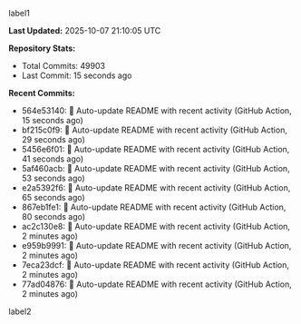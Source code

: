 
label1 
<!-- ACTIVITY_START -->
**Last Updated:** 2025-10-07 21:10:05 UTC

**Repository Stats:**
- Total Commits: 49903
- Last Commit: 15 seconds ago

**Recent Commits:**
- 564e53140: 🤖 Auto-update README with recent activity (GitHub Action, 15 seconds ago)
- bf215c0f9: 🤖 Auto-update README with recent activity (GitHub Action, 29 seconds ago)
- 5456e6f01: 🤖 Auto-update README with recent activity (GitHub Action, 41 seconds ago)
- 5af460acb: 🤖 Auto-update README with recent activity (GitHub Action, 53 seconds ago)
- e2a5392f6: 🤖 Auto-update README with recent activity (GitHub Action, 65 seconds ago)
- 867eb1fe1: 🤖 Auto-update README with recent activity (GitHub Action, 80 seconds ago)
- ac2c130e8: 🤖 Auto-update README with recent activity (GitHub Action, 2 minutes ago)
- e959b9991: 🤖 Auto-update README with recent activity (GitHub Action, 2 minutes ago)
- 7eca23dcf: 🤖 Auto-update README with recent activity (GitHub Action, 2 minutes ago)
- 77ad04876: 🤖 Auto-update README with recent activity (GitHub Action, 2 minutes ago)
<!-- ACTIVITY_END -->

label2
